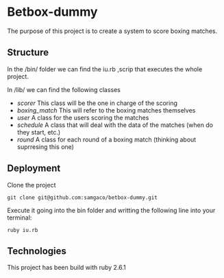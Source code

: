 # Betbox-dummy

The purpose of this project is to create a system to score boxing matches.


## Structure

In the /bin/ folder we can find the iu.rb ,scrip that executes the whole project.

In /lib/ we can find the following classes

* *scorer* This class will be the one in charge of the scoring
* *boxing_match* This will refer to the boxing matches themselves
* *user* A class for the users scoring the matches
* *schedule* A class that will deal with the data of the matches (when do they start, etc.)
* *round* A class for each round of a boxing match (thinking about suprresing this one)


## Deployment

Clone the project

`````
git clone git@github.com:samgaco/betbox-dummy.git
`````

Execute it going into the bin folder and writting the following line into your terminal:

`````
ruby iu.rb
`````

## Technologies

This project has been build with ruby 2.6.1

